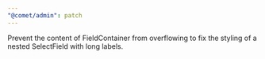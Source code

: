 ```yaml
---
"@comet/admin": patch
---
```


Prevent the content of FieldContainer from overflowing to fix the styling of a nested SelectField with long labels.
